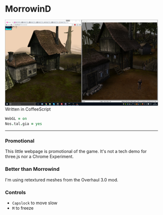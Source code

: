 # MorrowinD
![Comparison](~misc/MeVsMw.png)
Written in CoffeeScript
```coffeescript
WebGL = on
Nos.tal.gia = yes
```
---

### Promotional
This little webpage is promotional of the game. It's not a tech demo for three.js nor a Chrome Experiment.

### Better than Morrowind
I'm using retextured meshes from the Overhaul 3.0 mod.

### Controls
* `Capslock` to move slow
* `M` to freeze
